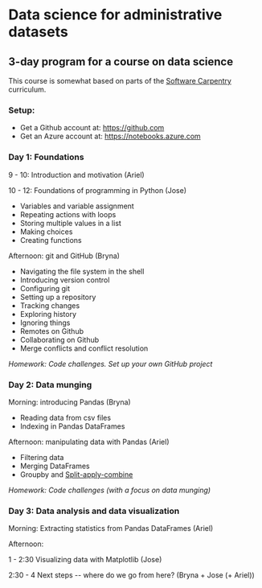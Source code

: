 # Data science for administrative datasets

## 3-day program for a course on data science

This course is somewhat based on parts of the
[Software Carpentry](https://software-carpentry.org/) curriculum.

### Setup:

- Get a Github account at: https://github.com
- Get an Azure account at: https://notebooks.azure.com

### Day 1: Foundations

9 - 10: Introduction and motivation (Ariel)

10 - 12: Foundations of programming in Python (Jose)

- Variables and variable assignment
- Repeating actions with loops
- Storing multiple values in a list
- Making choices
- Creating functions

Afternoon: git and GitHub (Bryna)

- Navigating the file system in the shell
- Introducing version control
- Configuring git
- Setting up a repository
- Tracking changes
- Exploring history
- Ignoring things
- Remotes on Github
- Collaborating on Github
- Merge conflicts and conflict resolution

*Homework: Code challenges. Set up your own GitHub project*

### Day 2: Data munging

Morning: introducing Pandas (Bryna)

- Reading data from csv files
- Indexing in Pandas DataFrames

Afternoon: manipulating data with Pandas (Ariel)

- Filtering data
- Merging DataFrames
- Groupby and [Split-apply-combine](https://pandas.pydata.org/pandas-docs/stable/groupby.html)

*Homework: Code challenges (with a focus on data munging)*

### Day 3: Data analysis and data visualization

Morning: Extracting statistics from Pandas DataFrames (Ariel)

Afternoon:

1 - 2:30 Visualizing data with Matplotlib (Jose)

2:30 - 4 Next steps -- where do we go from here? (Bryna + Jose (+ Ariel))
